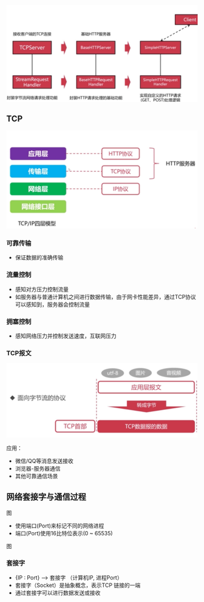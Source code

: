 

![51](../photo/53.jpg)

## TCP

![51](../photo/51.jpg)

### 可靠传输

-   保证数据的准确传输

### 流量控制

-   感知对方压力控制流量
-   如服务器与普通计算机之间进行数据传输，由于网卡性能差异，通过TCP协议可以感知到，服务器会控制流量

### 拥塞控制

-   感知网络压力并控制发送速度，互联网压力

### TCP报文

![52](../photo/52.jpg)

应用：

-   微信/QQ等消息发送接收
-   浏览器-服务器通信
-   其他可靠通信场景



## 网络套接字与通信过程

图

-   使用端口(Port)来标记不同的网络进程
-   端口(Port)使用16比特位表示(0 ~ 65535)

图

### 套接字

-   {IP : Port}  –>  套接字       （计算机IP,   进程Port）
-   套接字（Socket）是抽象概念，表示TCP 链接的一端
-   通过套接字可以进行数据发送或接收
